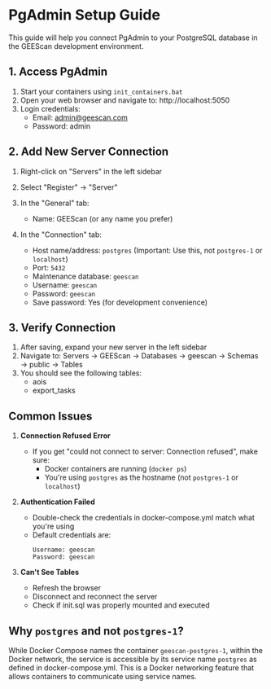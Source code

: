 # PgAdmin Setup Guide

This guide will help you connect PgAdmin to your PostgreSQL database in the GEEScan development environment.

## 1. Access PgAdmin

1. Start your containers using `init_containers.bat`
2. Open your web browser and navigate to: http://localhost:5050
3. Login credentials:
   - Email: admin@geescan.com
   - Password: admin

## 2. Add New Server Connection

1. Right-click on "Servers" in the left sidebar
2. Select "Register" → "Server"
3. In the "General" tab:
   - Name: GEEScan (or any name you prefer)

4. In the "Connection" tab:
   - Host name/address: `postgres` (Important: Use this, not `postgres-1` or `localhost`)
   - Port: `5432`
   - Maintenance database: `geescan`
   - Username: `geescan`
   - Password: `geescan`
   - Save password: Yes (for development convenience)

## 3. Verify Connection

1. After saving, expand your new server in the left sidebar
2. Navigate to: Servers → GEEScan → Databases → geescan → Schemas → public → Tables
3. You should see the following tables:
   - aois
   - export_tasks

## Common Issues

1. **Connection Refused Error**
   - If you get "could not connect to server: Connection refused", make sure:
     - Docker containers are running (`docker ps`)
     - You're using `postgres` as the hostname (not `postgres-1` or `localhost`)

2. **Authentication Failed**
   - Double-check the credentials in docker-compose.yml match what you're using
   - Default credentials are:
     ```
     Username: geescan
     Password: geescan
     ```

3. **Can't See Tables**
   - Refresh the browser
   - Disconnect and reconnect the server
   - Check if init.sql was properly mounted and executed

## Why `postgres` and not `postgres-1`?

While Docker Compose names the container `geescan-postgres-1`, within the Docker network, the service is accessible by its service name `postgres` as defined in docker-compose.yml. This is a Docker networking feature that allows containers to communicate using service names.
